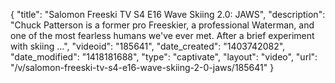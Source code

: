 {
    "title": "Salomon Freeski TV S4 E16 Wave Skiing 2.0: JAWS",
    "description": "Chuck Patterson is a former pro Freeskier, a professional Waterman, and one of the most fearless humans we've ever met. After a brief experiment with skiing ...",
    "videoid": "185641",
    "date_created": "1403742082",
    "date_modified": "1418181688",
    "type": "captivate",
    "layout": "video",
    "url": "\/v\/salomon-freeski-tv-s4-e16-wave-skiing-2-0-jaws\/185641"
}